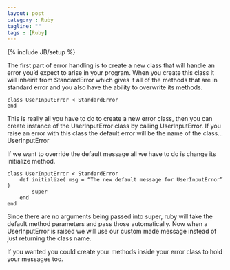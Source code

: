 ```yaml
---
layout: post
category : Ruby
tagline: ""
tags : [Ruby]
---
```

{% include JB/setup %}

The first part of error handling is to create a new class that will handle an error you’d expect to arise in your program. When you create this class it will inheirit from StandardError which gives it all of the methods that are in standard error and you also have the ability to overwrite its methods.

```
class UserInputError < StandardError
end
```

This is really all you have to do to create a new error class, then you can create instance of the UserInputError class by calling UserInputError. If you raise an error with this class the default error will be the name of the class…UserInputError

If we want to override the default message all we have to do is change its initialize method.

```
class UserInputError < StandardError
    def initialize( msg = “The new default message for UserInputError” )
        super
    end
end
```

Since there are no arguments being passed into super, ruby will take the default method parameters and pass those automatically. Now when a UserInputError is raised we will use our custom made message instead of just returning the class name.

If you wanted you could create your methods inside your error class to hold your messages too.